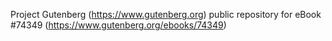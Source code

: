 Project Gutenberg (https://www.gutenberg.org) public repository for eBook #74349 (https://www.gutenberg.org/ebooks/74349)
